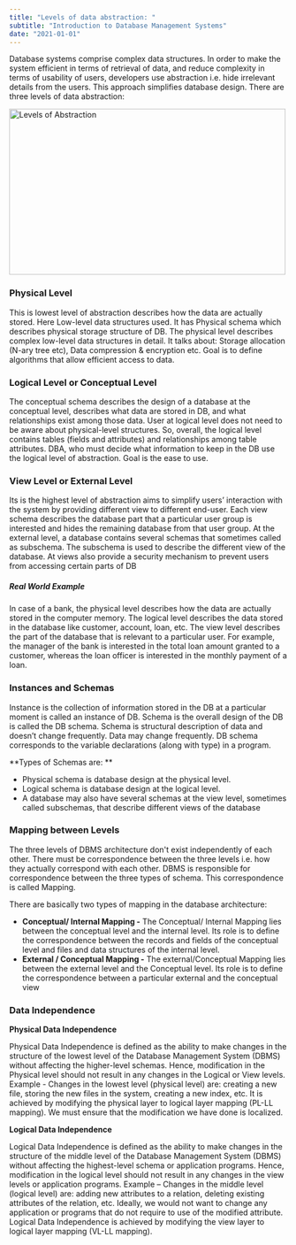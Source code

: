 ```yaml
---
title: "Levels of data abstraction: "
subtitle: "Introduction to Database Management Systems"
date: "2021-01-01"
---
```


Database systems comprise complex data structures. In order to make the system efficient in terms of retrieval of data, and reduce complexity in terms of usability of users, developers use abstraction i.e. hide irrelevant details from the users. This approach simplifies database design. There are three levels of data abstraction:



<img
    src="https://www.guru99.com/images/1/042919_0417_DataIndepen1.png"
    alt="Levels of Abstraction"
    style="width: 500px; height: 300px;"
/>


### Physical Level

This is lowest level of abstraction describes how the data are actually stored. Here Low-level data structures used.  It has Physical schema which describes physical storage structure of DB. The physical level describes complex low-level data structures in detail.  It talks about: Storage allocation (N-ary tree etc), Data compression & encryption etc. Goal is to define algorithms that allow efficient access to data. 

### Logical Level or Conceptual Level

The conceptual schema describes the design of a database at the conceptual level, describes what data are stored in DB, and what relationships exist among those data. User at logical level does not need to be aware about physical-level structures. So, overall, the logical level contains tables (fields and attributes) and relationships among table attributes.  DBA, who must decide what information to keep in the DB use the logical level of abstraction. Goal is the ease to use.

### View Level or External Level

Its is the highest level of abstraction aims to simplify users’ interaction with the system by providing different view to different end-user.  Each view schema describes the database part that a particular user group is interested and hides the remaining database from that user group. At the external level, a database contains several schemas that sometimes called as subschema. The subschema is used to describe the different view of the database.  At views also provide a security mechanism to prevent users from accessing certain parts of DB

##### Real World Example

In case of a bank, the physical level describes how the data are actually stored in the computer memory. The logical level describes the data stored in the database like customer, account, loan, etc. The view level describes the part of the database that is relevant to a particular user. For example, the manager of the bank is interested in the total loan amount granted to a customer, whereas the loan officer is interested in the monthly payment of a loan.

### Instances and Schemas

Instance is the collection of information stored in the DB at a particular moment is called an instance of DB.  Schema is the overall design of the DB is called the DB schema. Schema is structural description of data and doesn’t change frequently. Data may change frequently. DB schema corresponds to the variable declarations (along with type) in a program. 

**Types of Schemas are: **
- Physical schema is database design at the physical level. 
- Logical schema is database design at the logical level.
- A database may also have several schemas at the view level, sometimes called subschemas, that describe different views of the database


### Mapping between Levels

The three levels of DBMS architecture don't exist independently of each other. There must be correspondence between the three levels i.e. how they actually correspond with each other. DBMS is responsible for correspondence between the three types of schema. This correspondence is called Mapping. 

There are basically two types of mapping in the database architecture:
- **Conceptual/ Internal Mapping -** The Conceptual/ Internal Mapping lies between the conceptual level and the internal level. Its role is to define the correspondence between the records and fields of the conceptual level and files and data structures of the internal level.
- **External / Conceptual Mapping -** The external/Conceptual Mapping lies between the external level and the Conceptual level. Its role is to define the correspondence between a particular external and the conceptual view


### Data Independence

**Physical Data Independence**

Physical Data Independence is defined as the ability to make changes in the structure of the lowest level of the Database Management System (DBMS) without affecting the higher-level schemas. Hence, modification in the Physical level should not result in any changes in the Logical or View levels. Example - Changes in the lowest level (physical level) are: creating a new file, storing the new files in the system, creating a new index, etc. It is achieved by modifying the physical layer to logical layer mapping (PL-LL mapping). We must ensure that the modification we have done is localized. 


**Logical Data Independence** 

Logical Data Independence is defined as the ability to make changes in the structure of the middle level of the Database Management System (DBMS) without affecting the highest-level schema or application programs. Hence, modification in the logical level should not result in any changes in the view levels or application programs. Example – Changes in the middle level (logical level) are: adding new attributes to a relation, deleting existing attributes of the relation, etc. Ideally, we would not want to change any application or programs that do not require to use of the modified attribute. Logical Data Independence is achieved by modifying the view layer to logical layer mapping (VL-LL mapping).
 